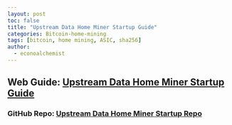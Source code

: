 ```yaml
---
layout: post
toc: false
title: "Upstream Data Home Miner Startup Guide"
categories: Bitcoin-home-mining
tags: [bitcoin, home mining, ASIC, sha256]
author:
  - econoalchemist
---
```


## Web Guide: [Upstream Data Home Miner Startup Guide](https://miningbasics.econoalchemist.com)
### GitHub Repo: [Upstream Data Home Miner Startup Repo](https://github.com/econoalchemist/UpstreamData-Startup)

